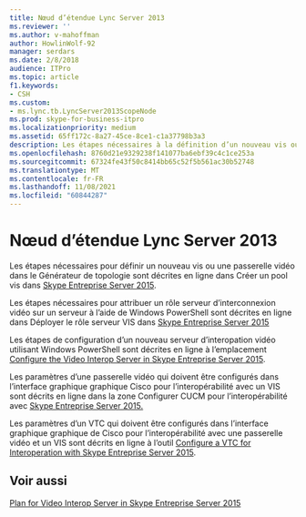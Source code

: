 ```yaml
---
title: Nœud d’étendue Lync Server 2013
ms.reviewer: ''
ms.author: v-mahoffman
author: HowlinWolf-92
manager: serdars
ms.date: 2/8/2018
audience: ITPro
ms.topic: article
f1.keywords:
- CSH
ms.custom:
- ms.lync.tb.LyncServer2013ScopeNode
ms.prod: skype-for-business-itpro
ms.localizationpriority: medium
ms.assetid: 65ff172c-8a27-45ce-8ce1-c1a37798b3a3
description: Les étapes nécessaires à la définition d’un nouveau vis ou d’une passerelle vidéo dans le Générateur de topologie sont décrites en ligne dans Créer un pool vis dans Skype Entreprise Server 2015.
ms.openlocfilehash: 8760d21e9329238f141077ba6ebf39c4c1ce253a
ms.sourcegitcommit: 67324fe43f50c8414bb65c52f5b561ac30b52748
ms.translationtype: MT
ms.contentlocale: fr-FR
ms.lasthandoff: 11/08/2021
ms.locfileid: "60844287"
---
```

# <a name="lync-server-2013-scope-node"></a>Nœud d’étendue Lync Server 2013
 
Les étapes nécessaires pour définir un nouveau vis ou une passerelle vidéo dans le Générateur de topologie sont décrites en ligne dans Créer un pool vis dans [Skype Entreprise Server 2015](../../deploy/deploy-video-interop-server/create-a-vis-pool.md).
  
Les étapes nécessaires pour attribuer un rôle serveur d’interconnexion vidéo sur un serveur à l’aide de Windows PowerShell sont décrites en ligne dans Déployer le rôle serveur VIS dans [Skype Entreprise Server 2015](../../deploy/deploy-video-interop-server/deploy-the-vis-server-role.md)
  
Les étapes de configuration d’un nouveau serveur d’interopation vidéo utilisant Windows PowerShell sont décrites en ligne à l’emplacement [Configure the Video Interop Server in Skype Entreprise Server 2015](../../deploy/deploy-video-interop-server/configure-the-vis.md).
  
 Les paramètres d’une passerelle vidéo qui doivent être configurés dans l’interface graphique graphique Cisco pour l’interopérabilité avec un VIS sont décrits en ligne dans la zone Configurer CUCM pour l’interopérabilité avec [Skype Entreprise Server 2015.](../../deploy/deploy-video-interop-server/configure-cucm-for-interoperation.md)
  
 Les paramètres d’un VTC qui doivent être configurés dans l’interface graphique graphique de Cisco pour l’interopérabilité avec une passerelle vidéo et un VIS sont décrits en ligne à l’outil [Configure a VTC for Interoperation with Skype Entreprise Server 2015](../../deploy/deploy-video-interop-server/configure-a-vtc-for-interoperation.md).
  
## <a name="see-also"></a>Voir aussi

[Plan for Video Interop Server in Skype Entreprise Server 2015](../../plan-your-deployment/video-interop-server.md)
